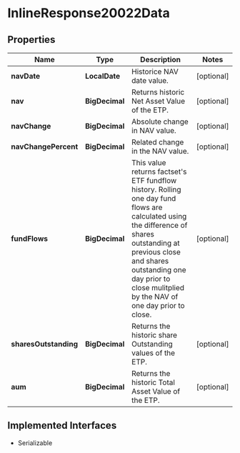 

# InlineResponse20022Data


## Properties

Name | Type | Description | Notes
------------ | ------------- | ------------- | -------------
**navDate** | **LocalDate** | Historice NAV date value. |  [optional]
**nav** | **BigDecimal** | Returns historic Net Asset Value of the ETP. |  [optional]
**navChange** | **BigDecimal** | Absolute change in NAV value. |  [optional]
**navChangePercent** | **BigDecimal** | Related change in the NAV value. |  [optional]
**fundFlows** | **BigDecimal** | This value returns factset&#39;s ETF fundflow history. Rolling one day fund flows are calculated using the difference of shares outstanding at previous close and shares outstanding one day prior to close mulitplied by the NAV of one day prior to close. |  [optional]
**sharesOutstanding** | **BigDecimal** | Returns the historic share Outstanding values of the ETP. |  [optional]
**aum** | **BigDecimal** | Returns the historic Total Asset Value of the ETP. |  [optional]


## Implemented Interfaces

* Serializable


